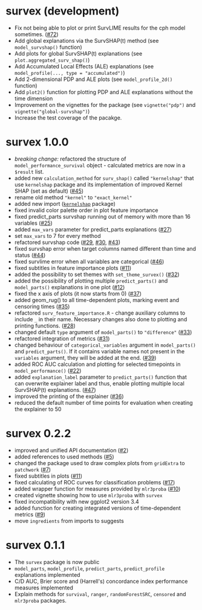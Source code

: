 # survex (development)

* Fix not being able to plot or print SurvLIME results for the cph model sometimes. ([#72](https://github.com/ModelOriented/survex/issues/72))
* Add global explanations via the SurvSHAP(t) method (see `model_survshap()` function)
* Add plots for global SurvSHAP(t) explanations (see `plot.aggregated_surv_shap()`)
* Add Accumulated Local Effects (ALE) explanations (see `model_profile(..., type = "accumulated")`)
* Add 2-dimensional PDP and ALE plots (see `model_profile_2d()` function)
* Add `plot2()` function for plotting PDP and ALE explanations without the time dimension
* Improvement on the vignettes for the package (see `vignette("pdp")` and `vignette("global-survshap")`)
* Increase the test coverage of the pacakge.

# survex 1.0.0

* *breaking change:* refactored the structure of `model_performance_survival` object - calculated metrics are now in a `$result` list.
* added new `calculation_method` for `surv_shap()` called `"kernelshap"` that use `kernelshap` package and its implementation of improved Kernel SHAP (set as default) ([#45](https://github.com/ModelOriented/survex/issues/45))
* rename old method `"kernel"` to `"exact_kernel"`
* added new import ([`kernelshap`](https://github.com/ModelOriented/kernelshap) package) 
* fixed invalid color palette order in plot feature importance
* fixed predict_parts survshap running out of memory with more than 16 variables ([#25](https://github.com/ModelOriented/survex/issues/25))
* added `max_vars` parameter for predict_parts explanations ([#27](https://github.com/ModelOriented/survex/issues/27))
* set `max_vars` to 7 for every method  
* refactored survshap code ([#29](https://github.com/ModelOriented/survex/issues/29), [#30](https://github.com/ModelOriented/survex/issues/30), [#43](https://github.com/ModelOriented/survex/issues/43))
* fixed survshap error when target columns named different than time and status ([#44](https://github.com/ModelOriented/survex/issues/44))
* fixed survlime error when all variables are categorical ([#46](https://github.com/ModelOriented/survex/issues/46))
* fixed subtitles in feature importance plots ([#11](https://github.com/ModelOriented/survex/issues/11))
* added the possibility to set themes with `set_theme_survex()` ([#32](https://github.com/ModelOriented/survex/issues/32))
* added the possibility of plotting multiple `predict_parts()` and `model_parts()` explanations in one plot ([#12](https://github.com/ModelOriented/survex/issues/12))
* fixed the x axis of plots (it now starts from 0) ([#37](https://github.com/ModelOriented/survex/issues/37))
* added geom_rug() to all time-dependent plots, marking event and censoring times ([#35](https://github.com/ModelOriented/survex/issues/35))
* refactored `surv_feature_importance.R` - change auxiliary columns to include `_` in their name. Necessary changes also done to plotting and printing functions. ([#28](https://github.com/ModelOriented/survex/issues/28))
* changed default `type` argument of `model_parts()` to `"difference"` ([#33](https://github.com/ModelOriented/survex/issues/33))
* refactored integration of metrics ([#31](https://github.com/ModelOriented/survex/issues/31))
* changed behaviour of `categorical_variables` argument in `model_parts()` and `predict_parts()`. If it contains variable names not present in the `variables` argument, they will be added at the end. ([#39](https://github.com/ModelOriented/survex/issues/39))
* added ROC AUC calculation and plotting for selected timepoints in `model_performance()` ([#22](https://github.com/ModelOriented/survex/issues/22))
* added `explanation_label` parameter to `predict_parts()` function that can overwrite explainer label and thus, enable plotting multiple local SurvSHAP(t) explanations. ([#47](https://github.com/ModelOriented/survex/issues/47))
* improved the printing of the explainer ([#36](https://github.com/ModelOriented/survex/issues/36))
* reduced the default number of time points for evaluation when creating the explainer to 50


# survex 0.2.2

* improved and unified API documentation ([#2](https://github.com/ModelOriented/survex/issues/2))
* added references to used methods ([#5](https://github.com/ModelOriented/survex/issues/5))
* changed the package used to draw complex plots from `gridExtra` to `patchwork` ([#7](https://github.com/ModelOriented/survex/pull/7))
* fixed subtitles in plots ([#11](https://github.com/ModelOriented/survex/issues/11))
* fixed calculating of ROC curves for classification problems
([#17](https://github.com/ModelOriented/survex/issues/17))
* added wrapper function for measures provided by `mlr3proba` ([#10](https://github.com/ModelOriented/survex/issues/10))
* created vignette showing how to use `mlr3proba` with `survex`
* fixed incompatibility with new ggplot2 version 3.4 
* added function for creating integrated versions of time-dependent metrics ([#9](https://github.com/ModelOriented/survex/issues/9))
* move `ingredients` from imports to suggests


# survex 0.1.1

* The `survex` package is now public
* `model_parts`, `model_profile`, `predict_parts`, `predict_profile` explanations implemented
* C/D AUC, Brier score and (Harrell's) concordance index performance measures implemented
* Explain methods for `survival`, `ranger`, `randomForestSRC`, `censored` and `mlr3proba` packages.
